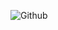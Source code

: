 ![Github](https://user-images.githubusercontent.com/29080731/126449947-dd9a547b-ed53-4776-a61f-06e527660457.png)
